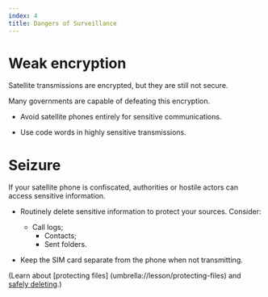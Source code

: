 ```yaml
---
index: 4
title: Dangers of Surveillance
---
```

# Weak encryption

Satellite transmissions are encrypted, but they are still not secure. 

Many governments are capable of defeating this encryption.

*   Avoid satellite phones entirely for sensitive communications.

*	Use code words in highly sensitive transmissions.

# Seizure

If your satellite phone is confiscated, authorities or hostile actors can access sensitive information.

*   Routinely delete sensitive information to protect your sources. Consider:

	* Call logs; 
        * Contacts; 
        * Sent folders.

*	Keep the SIM card separate from the phone when not transmitting.

(Learn about [protecting files] (umbrella://lesson/protecting-files) and [safely deleting](umbrella://lesson/safely-deleting).)